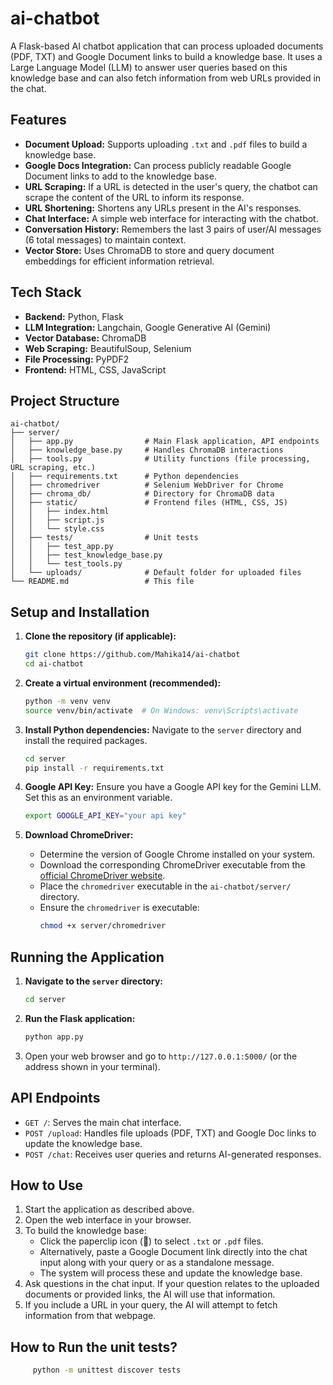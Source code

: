 # ai-chatbot

A Flask-based AI chatbot application that can process uploaded documents (PDF, TXT) and Google Document links to build a knowledge base. It uses a Large Language Model (LLM) to answer user queries based on this knowledge base and can also fetch information from web URLs provided in the chat.

## Features

*   **Document Upload:** Supports uploading `.txt` and `.pdf` files to build a knowledge base.
*   **Google Docs Integration:** Can process publicly readable Google Document links to add to the knowledge base.
*   **URL Scraping:** If a URL is detected in the user's query, the chatbot can scrape the content of the URL to inform its response.
*   **URL Shortening:** Shortens any URLs present in the AI's responses.
*   **Chat Interface:** A simple web interface for interacting with the chatbot.
*   **Conversation History:** Remembers the last 3 pairs of user/AI messages (6 total messages) to maintain context.
*   **Vector Store:** Uses ChromaDB to store and query document embeddings for efficient information retrieval.

## Tech Stack

*   **Backend:** Python, Flask
*   **LLM Integration:** Langchain, Google Generative AI (Gemini)
*   **Vector Database:** ChromaDB
*   **Web Scraping:** BeautifulSoup, Selenium
*   **File Processing:** PyPDF2
*   **Frontend:** HTML, CSS, JavaScript

## Project Structure

```
ai-chatbot/
├── server/
│   ├── app.py                # Main Flask application, API endpoints
│   ├── knowledge_base.py     # Handles ChromaDB interactions
│   ├── tools.py              # Utility functions (file processing, URL scraping, etc.)
│   ├── requirements.txt      # Python dependencies
│   ├── chromedriver          # Selenium WebDriver for Chrome
│   ├── chroma_db/            # Directory for ChromaDB data
│   ├── static/               # Frontend files (HTML, CSS, JS)
│   │   ├── index.html
│   │   ├── script.js
│   │   └── style.css
│   ├── tests/                # Unit tests
│   │   ├── test_app.py
│   │   ├── test_knowledge_base.py
│   │   └── test_tools.py
│   └── uploads/              # Default folder for uploaded files
└── README.md                 # This file
```

## Setup and Installation

1.  **Clone the repository (if applicable):**
    ```bash
    git clone https://github.com/Mahika14/ai-chatbot
    cd ai-chatbot
    ```
2.  **Create a virtual environment (recommended):**
    ```bash
    python -m venv venv
    source venv/bin/activate  # On Windows: venv\Scripts\activate
    ```
3.  **Install Python dependencies:**
    Navigate to the `server` directory and install the required packages.
    ```bash
    cd server
    pip install -r requirements.txt
    ```
4.  **Google API Key:**
    Ensure you have a Google API key for the Gemini LLM. Set this as an environment variable.
    ```bash
    export GOOGLE_API_KEY="your api key"
    ```

5.  **Download ChromeDriver:**
    *   Determine the version of Google Chrome installed on your system.
    *   Download the corresponding ChromeDriver executable from the [official ChromeDriver website](https://chromedriver.chromium.org/downloads).
    *   Place the `chromedriver` executable in the `ai-chatbot/server/` directory.
    *   Ensure the `chromedriver` is executable:
        ```bash
        chmod +x server/chromedriver
        ```

## Running the Application

1.  **Navigate to the `server` directory:**
    ```bash
    cd server
    ```
2.  **Run the Flask application:**
    ```bash
    python app.py
    ```
3.  Open your web browser and go to `http://127.0.0.1:5000/` (or the address shown in your terminal).

## API Endpoints

*   `GET /`: Serves the main chat interface.
*   `POST /upload`: Handles file uploads (PDF, TXT) and Google Doc links to update the knowledge base.
*   `POST /chat`: Receives user queries and returns AI-generated responses.

## How to Use

1.  Start the application as described above.
2.  Open the web interface in your browser.
3.  To build the knowledge base:
    *   Click the paperclip icon (📎) to select `.txt` or `.pdf` files.
    *   Alternatively, paste a Google Document link directly into the chat input along with your query or as a standalone message.
    *   The system will process these and update the knowledge base.
4.  Ask questions in the chat input. If your question relates to the uploaded documents or provided links, the AI will use that information.
5.  If you include a URL in your query, the AI will attempt to fetch information from that webpage.

## How to Run the unit tests?

```bash
     python -m unittest discover tests
```


